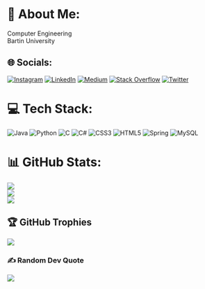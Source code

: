 # 💫 About Me:
Computer Engineering <br>Bartin University


## 🌐 Socials:
[![Instagram](https://img.shields.io/badge/Instagram-%23E4405F.svg?logo=Instagram&logoColor=white)](https://instagram.com/hknemn_) [![LinkedIn](https://img.shields.io/badge/LinkedIn-%230077B5.svg?logo=linkedin&logoColor=white)](https://www.linkedin.com/in/hakan-emin-%C3%BCnal-70b735235/) [![Medium](https://img.shields.io/badge/Medium-12100E?logo=medium&logoColor=white)](https://medium.com/@hknemn) [![Stack Overflow](https://img.shields.io/badge/-Stackoverflow-FE7A16?logo=stack-overflow&logoColor=white)](https://stackoverflow.com/users/17686449) [![Twitter](https://img.shields.io/badge/Twitter-%231DA1F2.svg?logo=Twitter&logoColor=white)](https://twitter.com/hknemn_) 

# 💻 Tech Stack:
![Java](https://img.shields.io/badge/java-%23ED8B00.svg?style=for-the-badge&logo=java&logoColor=white) ![Python](https://img.shields.io/badge/python-3670A0?style=for-the-badge&logo=python&logoColor=ffdd54) ![C](https://img.shields.io/badge/c-%2300599C.svg?style=for-the-badge&logo=c&logoColor=white) ![C#](https://img.shields.io/badge/c%23-%23239120.svg?style=for-the-badge&logo=c-sharp&logoColor=white) ![CSS3](https://img.shields.io/badge/css3-%231572B6.svg?style=for-the-badge&logo=css3&logoColor=white) ![HTML5](https://img.shields.io/badge/html5-%23E34F26.svg?style=for-the-badge&logo=html5&logoColor=white) ![Spring](https://img.shields.io/badge/spring-%236DB33F.svg?style=for-the-badge&logo=spring&logoColor=white) ![MySQL](https://img.shields.io/badge/mysql-%2300f.svg?style=for-the-badge&logo=mysql&logoColor=white)

# 📊 GitHub Stats:
![](https://github-readme-stats.vercel.app/api?username=hknemn&theme=radical&hide_border=false&include_all_commits=true&count_private=true)<br/>
![](https://github-readme-streak-stats.herokuapp.com/?user=hknemn&theme=radical&hide_border=false)<br/>
![](https://github-readme-stats.vercel.app/api/top-langs/?username=hknemn&theme=radical&hide_border=false&include_all_commits=true&count_private=true&layout=compact)

## 🏆 GitHub Trophies
![](https://github-profile-trophy.vercel.app/?username=hknemn&theme=radical&no-frame=false&no-bg=true&margin-w=4)

### ✍️ Random Dev Quote
![](https://quotes-github-readme.vercel.app/api?type=horizontal&theme=radical)

